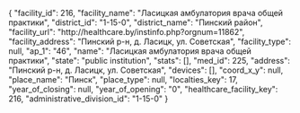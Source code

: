 {
    "facility_id": 216,
    "facility_name": "Ласицкая амбулатория врача общей практики",
    "district_id": "1-15-0",
    "district_name": "Пинский район",
    "facility_url": "http:\/\/healthcare.by\/instinfo.php?orgnum=11862",
    "facility_address": "Пинский р-н, д. Ласицк,  ул. Советская",
    "facility_type": null,
    "ap_1": "46",
    "name": "Ласицкая амбулатория врача общей практики",
    "state": "public institution",
    "stats": [],
    "med_id": 225,
    "address": "Пинский р-н, д. Ласицк,  ул. Советская",
    "devices": [],
    "coord_x_y": null,
    "place_name": "Пинск",
    "place_type": null,
    "localties_key": 17,
    "year_of_closing": null,
    "year_of_opening": "0",
    "healthcare_facility_key": 216,
    "administrative_division_id": "1-15-0"
}